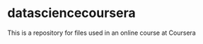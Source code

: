 datasciencecoursera
===================

This is a repository for files used in an online course at Coursera

